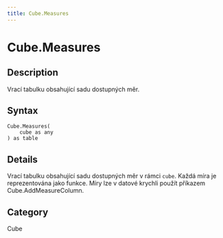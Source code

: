 ```yaml
---
title: Cube.Measures
---
```


# Cube.Measures


## Description

Vrací tabulku obsahující sadu dostupných měr.


## Syntax

```powerquery
Cube.Measures(
    cube as any
) as table
```


## Details

Vrací tabulku obsahující sadu dostupných měr v rámci <code>cube</code>.    Každá míra je reprezentována jako funkce. Míry lze v datové krychli použít příkazem Cube.AddMeasureColumn.



## Category
Cube
